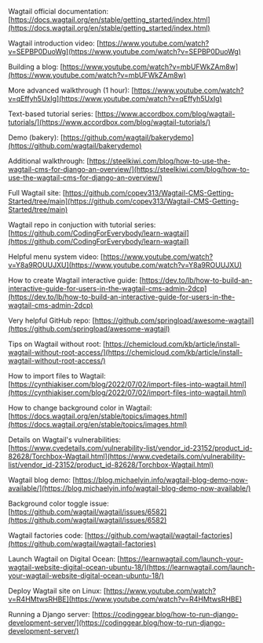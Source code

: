 Wagtail official documentation: [https://docs.wagtail.org/en/stable/getting_started/index.html](https://docs.wagtail.org/en/stable/getting_started/index.html)

Wagtail introduction video: [https://www.youtube.com/watch?v=SEPBP0DuoWg](https://www.youtube.com/watch?v=SEPBP0DuoWg)

Building a blog: [https://www.youtube.com/watch?v=mbUFWkZAm8w](https://www.youtube.com/watch?v=mbUFWkZAm8w)

More advanced walkthrough (1 hour): [https://www.youtube.com/watch?v=qEffyh5UxIg](https://www.youtube.com/watch?v=qEffyh5UxIg)

Text-based tutorial series: [https://www.accordbox.com/blog/wagtail-tutorials/](https://www.accordbox.com/blog/wagtail-tutorials/)

Demo (bakery): [https://github.com/wagtail/bakerydemo](https://github.com/wagtail/bakerydemo)

Additional walkthrough: [https://steelkiwi.com/blog/how-to-use-the-wagtail-cms-for-django-an-overview/](https://steelkiwi.com/blog/how-to-use-the-wagtail-cms-for-django-an-overview/)

Full Wagtail site: [https://github.com/copev313/Wagtail-CMS-Getting-Started/tree/main](https://github.com/copev313/Wagtail-CMS-Getting-Started/tree/main)

Wagtail repo in conjuction with tutorial series: [https://github.com/CodingForEverybody/learn-wagtail](https://github.com/CodingForEverybody/learn-wagtail)

Helpful menu system video: [https://www.youtube.com/watch?v=Y8a9ROUUJXU](https://www.youtube.com/watch?v=Y8a9ROUUJXU)

How to create Wagtail interactive guide: [https://dev.to/lb/how-to-build-an-interactive-guide-for-users-in-the-wagtail-cms-admin-2dcp](https://dev.to/lb/how-to-build-an-interactive-guide-for-users-in-the-wagtail-cms-admin-2dcp)

Very helpful GitHub repo: [https://github.com/springload/awesome-wagtail](https://github.com/springload/awesome-wagtail)

Tips on Wagtail without root: [https://chemicloud.com/kb/article/install-wagtail-without-root-access/](https://chemicloud.com/kb/article/install-wagtail-without-root-access/)

How to import files to Wagtail: [https://cynthiakiser.com/blog/2022/07/02/import-files-into-wagtail.html](https://cynthiakiser.com/blog/2022/07/02/import-files-into-wagtail.html)

How to change background color in Wagtail: [https://docs.wagtail.org/en/stable/topics/images.html](https://docs.wagtail.org/en/stable/topics/images.html)

Details on Wagtail's vulnerabilities: [https://www.cvedetails.com/vulnerability-list/vendor_id-23152/product_id-82628/Torchbox-Wagtail.html](https://www.cvedetails.com/vulnerability-list/vendor_id-23152/product_id-82628/Torchbox-Wagtail.html)

Wagtail blog demo: [https://blog.michaelyin.info/wagtail-blog-demo-now-available/](https://blog.michaelyin.info/wagtail-blog-demo-now-available/)

Background color toggle issue: [https://github.com/wagtail/wagtail/issues/6582](https://github.com/wagtail/wagtail/issues/6582)

Wagtail factories code: [https://github.com/wagtail/wagtail-factories](https://github.com/wagtail/wagtail-factories)

Launch Wagtail on Digital Ocean: [https://learnwagtail.com/launch-your-wagtail-website-digital-ocean-ubuntu-18/](https://learnwagtail.com/launch-your-wagtail-website-digital-ocean-ubuntu-18/)

Deploy Wagtail site on Linux: [https://www.youtube.com/watch?v=R4HMtwsRHBE](https://www.youtube.com/watch?v=R4HMtwsRHBE)

Running a Django server: [https://codinggear.blog/how-to-run-django-development-server/](https://codinggear.blog/how-to-run-django-development-server/)
